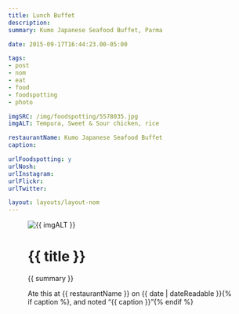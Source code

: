 ```yaml
---
title: Lunch Buffet
description: 
summary: Kumo Japanese Seafood Buffet, Parma

date: 2015-09-17T16:44:23.00-05:00

tags:
- post
- nom
- eat
- food
- foodspotting
- photo

imgSRC: /img/foodspotting/5578035.jpg
imgALT: Tempura, Sweet & Sour chicken, rice

restaurantName: Kumo Japanese Seafood Buffet
caption: 

urlFoodspotting: y
urlNosh: 
urlInstagram: 
urlFlickr:
urlTwitter: 

layout: layouts/layout-nom
---
```

<figure class="nom">
	<img class="u-photo img-border" src="{{ imgSRC }}" alt="{{ imgALT }}">
	<figcaption>
		<h1 class="title p-name">{{ title }}</h1>
		<p class="summary">{{ summary }}</p>
		<p>Ate this at {{ restaurantName }} on <time class="dt-published" datetime="{{ date | dateIso }}">{{ date | dateReadable }}</time>{% if caption %}, and noted <q class="caption">{{ caption }}</q>{% endif %}
	</figcaption>
</figure>